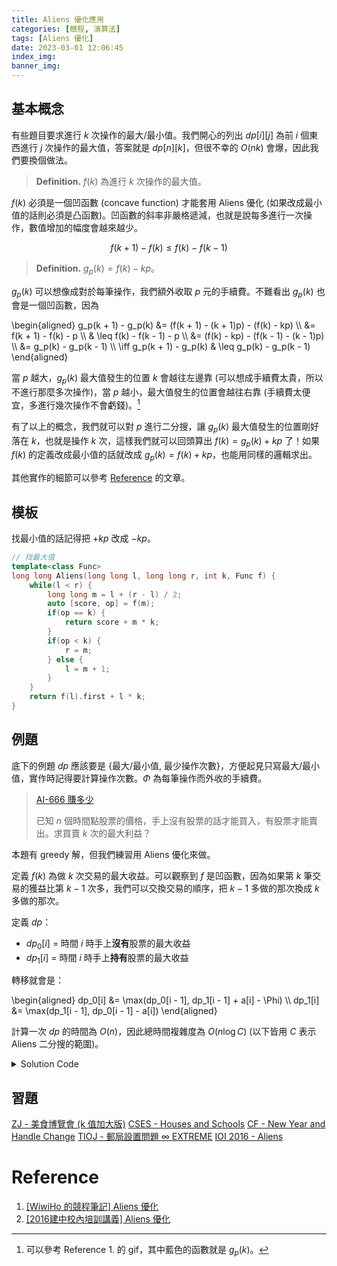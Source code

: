 ```yaml
---
title: Aliens 優化應用
categories: [競程, 演算法]
tags: [Aliens 優化]
date: 2023-03-01 12:06:45
index_img:
banner_img:
---
```


## 基本概念

有些題目要求進行 $k$ 次操作的最大/最小值。我們開心的列出 $dp[i][j]$ 為前 $i$ 個東西進行 $j$ 次操作的最大值，答案就是 $dp[n][k]$，但很不幸的 $O(nk)$ 會爆，因此我們要換個做法。

> **Definition.** $f(k)$ 為進行 $k$ 次操作的最大值。

$f(k)$ 必須是一個凹函數 (concave function) 才能套用 Aliens 優化 (如果改成最小值的話則必須是凸函數)。凹函數的斜率非嚴格遞減，也就是說每多進行一次操作，數值增加的幅度會越來越少。

$$f(k + 1) - f(k) \leq f(k) - f(k - 1)$$

> **Definition.** $g_p(k) = f(k) - kp$。

$g_p(k)$ 可以想像成對於每筆操作，我們額外收取 $p$ 元的手續費。不難看出 $g_p(k)$ 也會是一個凹函數，因為

\begin{aligned}
g_p(k + 1) - g_p(k) &= (f(k + 1) - (k + 1)p) - (f(k) - kp) \\\\
&= f(k + 1) - f(k) - p \\\\
& \leq f(k) - f(k - 1) - p \\\\
&= (f(k) - kp) - (f(k - 1) - (k - 1)p) \\\\
&= g_p(k) - g_p(k - 1) \\\\
\iff g_p(k + 1) - g_p(k) & \leq g_p(k) - g_p(k - 1)
\end{aligned}

當 $p$ 越大，$g_p(k)$ 最大值發生的位置 $k$ 會越往左邊靠 (可以想成手續費太貴，所以不進行那麼多次操作)，當 $p$ 越小，最大值發生的位置會越往右靠 (手續費太便宜，多進行幾次操作不會虧錢)。[^1]

有了以上的概念，我們就可以對 $p$ 進行二分搜，讓 $g_p(k)$ 最大值發生的位置剛好落在 $k$，也就是操作 $k$ 次，這樣我們就可以回頭算出 $f(k) = g_p(k) + kp$ 了！如果 $f(k)$ 的定義改成最小值的話就改成 $g_p(k) = f(k) + kp$，也能用同樣的邏輯求出。

其他實作的細節可以參考 [Reference](#Reference) 的文章。

## 模板

找最小值的話記得把 $+kp$ 改成 $-kp$。

```cpp
// 找最大值
template<class Func>
long long Aliens(long long l, long long r, int k, Func f) {
	while(l < r) {
		long long m = l + (r - l) / 2;
		auto [score, op] = f(m);
		if(op == k) {
			return score + m * k;
		}
		if(op < k) {
			r = m;
		} else {
			l = m + 1;
		}
	}
	return f(l).first + l * k;
}
```

## 例題

底下的例題 $dp$ 應該要是 {最大/最小值, 最少操作次數}，方便起見只寫最大/最小值，實作時記得要計算操作次數。$\Phi$ 為每筆操作而外收的手續費。

> [AI-666 賺多少](https://tioj.ck.tp.edu.tw/problems/2039)
>
> 已知 $n$ 個時間點股票的價格，手上沒有股票的話才能買入，有股票才能賣出。求買賣 $k$ 次的最大利益？

本題有 greedy 解，但我們練習用 Aliens 優化來做。

定義 $f(k)$ 為做 $k$ 次交易的最大收益。可以觀察到 $f$ 是凹函數，因為如果第 $k$ 筆交易的獲益比第 $k - 1$ 次多，我們可以交換交易的順序，把 $k - 1$ 多做的那次換成 $k$ 多做的那次。

定義 $dp$：

* $dp_0[i]$ = 時間 $i$ 時手上**沒有**股票的最大收益
* $dp_1[i]$ = 時間 $i$ 時手上**持有**股票的最大收益

轉移就會是：

\begin{aligned}
dp_0[i] &= \max(dp_0[i - 1], dp_1[i - 1] + a[i] - \Phi) \\\\
dp_1[i] &= \max(dp_1[i - 1], dp_0[i - 1] - a[i])
\end{aligned}

計算一次 $dp$ 的時間為 $O(n)$，因此總時間複雜度為 $O(n \log C)$ (以下皆用 $C$ 表示 Aliens 二分搜的範圍)。

<details><summary>Solution Code</summary>
```cpp
#include <bits/stdc++.h>
using namespace std;

// find maximum
template<class Func>
long long Aliens(long long l, long long r, int k, Func f) {
	while(l < r) {
		long long m = l + (r - l) / 2;
		auto [score, op] = f(m);
		if(op == k) {
			return score + m * k;
		}
		if(op < k) {
			r = m;
		} else {
			l = m + 1;
		}
	}
	return f(l).first + l * k;
}

int main() {
	ios::sync_with_stdio(false);
	cin.tie(0);
	int n, k;
	cin >> n >> k;
	vector<int> a(n);
	for(int i = 0; i < n; ++i) {
		cin >> a[i];
	}
	auto f = [&](long long p) {
		pair<long long, int> dp0 = {0, 0};
		pair<long long, int> dp1 = {INT_MIN, 0};
		for(int i = 0; i < n; ++i) {
			pair<long long, int> new_dp0 = max(dp0, pair<long long, int>{dp1.first + a[i] - p, dp1.second - 1});
			pair<long long, int> new_dp1 = max(dp1, pair<long long, int>{dp0.first - a[i], dp0.second});
			swap(dp0, new_dp0);
			swap(dp1, new_dp1);
		}
		dp0.second = -dp0.second;
		return dp0;
	};
	cout << Aliens(0, (int) 1e8, k, f) << "\n";
	return 0;
}
```
</details>

> [CSES - Subarray Squares](https://cses.fi/problemset/task/2086)
>
> 把長度為 $n$ 的數列切成 $k$ 段，一段的費用是和的平方，求最小費用和？

定義 $f(k)$ 為切成 $k$ 段的最小費用和。固定切割的位置，切割的先後順序不會影響答案，我們可以讓影響最小的那次切割作為第 $k$ 次，因此 $f$ 是一個凸函數。

定義 $dp[i]$ 為只考慮前 $i$ 個數字的最小費用和，轉移就會是：

$$dp[i] = \min_{j \leq i} (dp[j - 1] + (\sum_{k = j}^{i} a[i])^2 + \Phi)$$

注意轉移裡的 $\Phi$ 係數為正，因為我們的目標是找最小值。

時間複雜度：$O(n^2 \log C)$

<details><summary>Solution Code</summary>
```cpp
#include <bits/stdc++.h>
using namespace std;

// find minimum
template<class Func>
long long Aliens(long long l, long long r, int k, Func f) {
	while(l < r) {
		long long m = l + (r - l) / 2;
		auto [score, op] = f(m);
		if(op == k) {
			return score - m * k;
		}
		if(op < k) {
			r = m;
		} else {
			l = m + 1;
		}
	}
	return f(l).first - l * k;
}

int main() {
	ios::sync_with_stdio(false);
	cin.tie(0);
	int n, k;
	cin >> n >> k;
	vector<int> a(n);
	for(int i = 0; i < n; ++i) {
		cin >> a[i];
	}
	vector<long long> pref(n + 1);
	for(int i = 0; i < n; ++i) {
		pref[i + 1] = pref[i] + a[i];
	}
	const long long INF = (long long) 1e18L + 5;
	auto f = [&](long long cost) -> pair<long long, int> {
		vector<pair<long long, int>> dp(n, pair<long long, int>{INF, 0});
		for(int i = 0; i < n; ++i) {
			for(int j = i; j >= 0; --j) {
				auto cur = (j > 0 ? dp[j - 1] : pair<long long, int>{0, 0});
				cur.first += (pref[i + 1] - pref[j]) * (pref[i + 1] - pref[j]) + cost;
				cur.second += 1;
				dp[i] = min(dp[i], cur);
			}
		}
		return dp[n - 1];
	};
	cout << Aliens(0, INF, k, f) << "\n";
	return 0;
}
```
</details>

## 習題
[ZJ - 美食博覽會 (k 值加大版)](https://zerojudge.tw/ShowProblem?problemid=h926)
[CSES - Houses and Schools](https://cses.fi/problemset/task/2087/)
[CF - New Year and Handle Change](https://codeforces.com/contest/1279/problem/F)
[TIOJ - 郵局設置問題 $\infty$ EXTREME](https://tioj.ck.tp.edu.tw/problems/1986)
[IOI 2016 - Aliens](https://ioinformatics.org/files/ioi2016problem6.pdf)

# Reference

1. [[WiwiHo 的競程筆記] Aliens 優化](https://cp.wiwiho.me/aliens/)
2. [[2016建中校內培訓講義] Aliens 優化](https://tioj.ck.tp.edu.tw/uploads/attachment/5/51/10.pdf)

[^1]: 可以參考 Reference 1. 的 gif，其中藍色的函數就是 $g_p(k)$。
